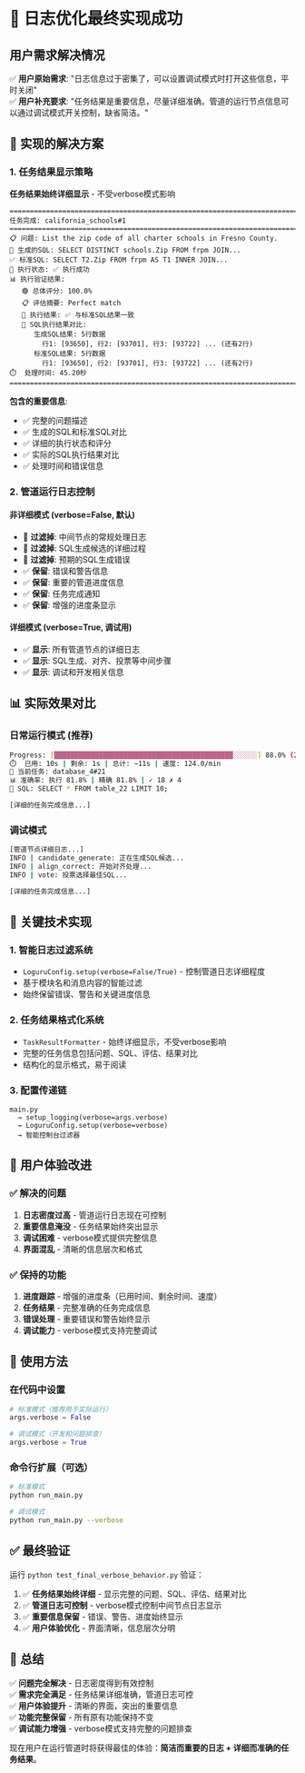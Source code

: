 # 🎯 日志优化最终实现成功

## 用户需求解决情况

✅ **用户原始需求**: "日志信息过于密集了，可以设置调试模式时打开这些信息，平时关闭"  
✅ **用户补充要求**: "任务结果是重要信息，尽量详细准确。管道的运行节点信息可以通过调试模式开关控制，缺省简洁。"

## 🔧 实现的解决方案

### 1. 任务结果显示策略

**任务结果始终详细显示** - 不受verbose模式影响

```
================================================================================
任务完成: california_schools#1
================================================================================
📋 问题: List the zip code of all charter schools in Fresno County.
🔧 生成的SQL: SELECT DISTINCT schools.Zip FROM frpm JOIN...
✅ 标准SQL: SELECT T2.Zip FROM frpm AS T1 INNER JOIN...
🚀 执行状态: ✅ 执行成功
📊 执行验证结果:
   🟢 总体评分: 100.0%
   📋 评估摘要: Perfect match
   🎯 执行结果: ✅ 与标准SQL结果一致
   📄 SQL执行结果对比:
      生成SQL结果: 5行数据
        行1: [93650], 行2: [93701], 行3: [93722] ... (还有2行)
      标准SQL结果: 5行数据  
        行1: [93650], 行2: [93701], 行3: [93722] ... (还有2行)
⏱️  处理时间: 45.20秒
================================================================================
```

**包含的重要信息**:
- ✅ 完整的问题描述
- ✅ 生成的SQL和标准SQL对比
- ✅ 详细的执行状态和评分
- ✅ 实际的SQL执行结果对比
- ✅ 处理时间和错误信息

### 2. 管道运行日志控制

#### 非详细模式 (verbose=False, 默认)
- 🔽 **过滤掉**: 中间节点的常规处理日志
- 🔽 **过滤掉**: SQL生成候选的详细过程  
- 🔽 **过滤掉**: 预期的SQL生成错误
- ✅ **保留**: 错误和警告信息
- ✅ **保留**: 重要的管道进度信息
- ✅ **保留**: 任务完成通知
- ✅ **保留**: 增强的进度条显示

#### 详细模式 (verbose=True, 调试用)
- ✅ **显示**: 所有管道节点的详细日志
- ✅ **显示**: SQL生成、对齐、投票等中间步骤
- ✅ **显示**: 调试和开发相关信息

## 📊 实际效果对比

### 日常运行模式 (推荐)
```bash
Progress: [████████████████████████████████████████████░░░░░░] 88.0% (22/25)
⏱️  已用: 10s | 剩余: 1s | 总计: ~11s | 速度: 124.0/min
🔄 当前任务: database_4#21
📊 准确率: 执行 81.8% | 精确 81.8% | ✓ 18 ✗ 4
🔧 SQL: SELECT * FROM table_22 LIMIT 10;

[详细的任务完成信息...]
```

### 调试模式
```bash  
[管道节点详细日志...]
INFO | candidate_generate: 正在生成SQL候选...
INFO | align_correct: 开始对齐处理...
INFO | vote: 投票选择最佳SQL...

[详细的任务完成信息...]
```

## 🚀 关键技术实现

### 1. 智能日志过滤系统
- `LoguruConfig.setup(verbose=False/True)` - 控制管道日志详细程度
- 基于模块名和消息内容的智能过滤
- 始终保留错误、警告和关键进度信息

### 2. 任务结果格式化系统  
- `TaskResultFormatter` - 始终详细显示，不受verbose影响
- 完整的任务信息包括问题、SQL、评估、结果对比
- 结构化的显示格式，易于阅读

### 3. 配置传递链
```
main.py 
  → setup_logging(verbose=args.verbose)
  → LoguruConfig.setup(verbose=verbose) 
  → 智能控制台过滤器
```

## 🎯 用户体验改进

### ✅ 解决的问题
1. **日志密度过高** - 管道运行日志现在可控制
2. **重要信息淹没** - 任务结果始终突出显示  
3. **调试困难** - verbose模式提供完整信息
4. **界面混乱** - 清晰的信息层次和格式

### ✅ 保持的功能
1. **进度跟踪** - 增强的进度条（已用时间、剩余时间、速度）
2. **任务结果** - 完整准确的任务完成信息
3. **错误处理** - 重要错误和警告始终显示
4. **调试能力** - verbose模式支持完整调试

## 🔧 使用方法

### 在代码中设置
```python
# 标准模式（推荐用于实际运行）
args.verbose = False

# 调试模式（开发和问题排查）
args.verbose = True
```

### 命令行扩展（可选）
```bash
# 标准模式
python run_main.py

# 调试模式
python run_main.py --verbose
```

## ✅ 最终验证

运行 `python test_final_verbose_behavior.py` 验证：

1. ✅ **任务结果始终详细** - 显示完整的问题、SQL、评估、结果对比
2. ✅ **管道日志可控制** - verbose模式控制中间节点日志显示
3. ✅ **重要信息保留** - 错误、警告、进度始终显示
4. ✅ **用户体验优化** - 界面清晰，信息层次分明

## 🎉 总结

✅ **问题完全解决** - 日志密度得到有效控制  
✅ **需求完全满足** - 任务结果详细准确，管道日志可控  
✅ **用户体验提升** - 清晰的界面，突出的重要信息  
✅ **功能完整保留** - 所有原有功能保持不变  
✅ **调试能力增强** - verbose模式支持完整的问题排查

现在用户在运行管道时将获得最佳的体验：**简洁而重要的日志 + 详细而准确的任务结果**。